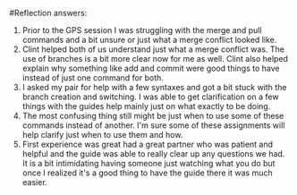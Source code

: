 #Reflection answers:
1. Prior to the GPS session I was struggling with the merge and pull commands and a bit unsure or just what a merge conflict looked like.
2. Clint helped both of us understand just what a merge conflict was.  The use of branches is a bit more clear now for me as well.  Clint also helped explain why something like add and commit were good things  to have instead of just one command for both.
3. I asked my pair for help with a few syntaxes and got a bit stuck with the branch creation and switching.  I was able to get clarification on a few things with the guides help mainly just on what exactly to be doing.
4. The most confusing thing still might be just when to use some of these commands instead of another.  I'm sure some of these assignments will help clarify just when to use them and how.
5. First experience was great had a great partner who was patient and helpful and the guide was able to really clear up any questions we had.  It is a bit intimidating having someone just watching what you do but once I realized it's a good thing to have the guide there it was much easier.  
